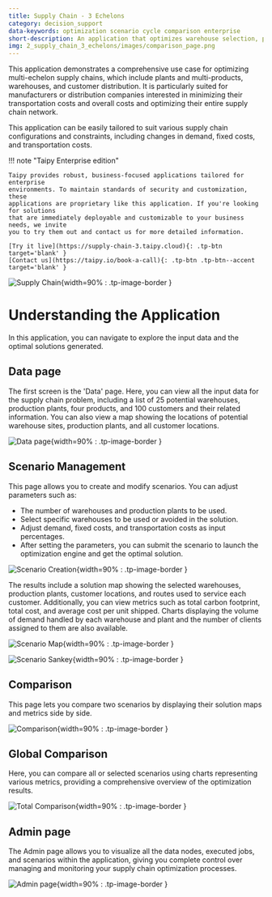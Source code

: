 ```yaml
---
title: Supply Chain - 3 Echelons
category: decision_support
data-keywords: optimization scenario cycle comparison enterprise
short-description: An application that optimizes warehouse selection, production, and routes in a multi-echelon supply chain.
img: 2_supply_chain_3_echelons/images/comparison_page.png
---
```



This application demonstrates a comprehensive use case for optimizing multi-echelon 
supply chains, which include plants and multi-products, warehouses, and customer 
distribution. It is particularly suited for manufacturers or distribution companies 
interested in minimizing their transportation costs and overall costs and optimizing 
their entire supply chain network.


This application can be easily tailored to suit various supply chain configurations and 
constraints, including changes in demand, fixed costs, and transportation costs.


!!! note "Taipy Enterprise edition"

    Taipy provides robust, business-focused applications tailored for enterprise
    environments. To maintain standards of security and customization, these
    applications are proprietary like this application. If you're looking for solutions
    that are immediately deployable and customizable to your business needs, we invite
    you to try them out and contact us for more detailed information.

    [Try it live](https://supply-chain-3.taipy.cloud){: .tp-btn target='blank' }
    [Contact us](https://taipy.io/book-a-call){: .tp-btn .tp-btn--accent target='blank' }


![Supply Chain](images/comparison_page.png){width=90% : .tp-image-border }


# Understanding the Application


In this application, you can navigate to explore the input data and the optimal solutions 
generated.


## Data page


The first screen is the 'Data' page. Here, you can view all the input data for the supply 
chain problem, including a list of 25 potential warehouses, production plants, four 
products, and 100 customers and their related information. You can also view a map 
showing the locations of potential warehouse sites, production plants, and all customer 
locations.

![Data page](images/data_page.png){width=90% : .tp-image-border }

## Scenario Management

This page allows you to create and modify scenarios. You can adjust parameters such as:

- The number of warehouses and production plants to be used.
- Select specific warehouses to be used or avoided in the solution.
- Adjust demand, fixed costs, and transportation costs as input percentages.
- After setting the parameters, you can submit the scenario to launch the optimization 
engine and get the optimal solution.

![Scenario Creation](images/scenario_creation_page.png){width=90% : .tp-image-border }

The results include a solution map showing the selected warehouses, production plants, 
customer locations, and routes used to service each customer. Additionally, you can view 
metrics such as total carbon footprint, total cost, and average cost per unit shipped. 
Charts displaying the volume of demand handled by each warehouse and plant and the number 
of clients assigned to them are also available.

![Scenario Map](images/scenario_map.png){width=90% : .tp-image-border }

![Scenario Sankey](images/scenario_sankey.png){width=90% : .tp-image-border }


## Comparison

This page lets you compare two scenarios by displaying their solution maps and metrics 
side by side.

![Comparison](images/comparison_page.png){width=90% : .tp-image-border }

## Global Comparison

Here, you can compare all or selected scenarios using charts representing various 
metrics, providing a comprehensive overview of the optimization results.

![Total Comparison](images/total_comparison_page.png){width=90% : .tp-image-border }

## Admin page

The Admin page allows you to visualize all the data nodes, executed jobs, and scenarios 
within the application, giving you complete control over managing and monitoring your 
supply chain optimization processes.

![Admin page](images/admin_page.png){width=90% : .tp-image-border }
